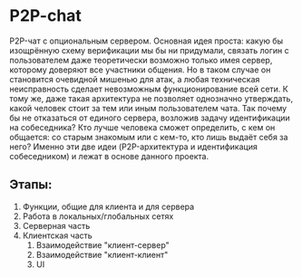 # P2P-chat
P2P-чат с опциональным сервером.
Основная идея проста: какую бы изощрённую схему верификации мы бы ни придумали, связать логин с пользователем даже теоретически возможно только имея сервер, которому доверяют все участники общения. Но в таком случае он становится очевидной мишенью для атак, а любая техническая неисправность сделает невозможным функционирование всей сети. К тому же, даже такая архитектура не позволяет однозначно утверждать, какой человек стоит за тем или иным пользователем чата. Так почему бы не отказаться от единого сервера, возложив задачу идентификации на собеседника? Кто лучше человека сможет определить, с кем он общается: со старым знакомым или с кем-то, кто лишь выдаёт себя за него? Именно эти две идеи (P2P-архитектура и идентификация собеседником) и лежат в основе данного проекта.

## Этапы:
1. Функции, общие для клиента и для сервера
  1. Работа в локальных/глобальных сетях
2. Серверная часть
3. Клиентская часть
    1. Взаимодействие "клиент-сервер"
    2. Взаимодействие "клиент-клиент"
    3. UI
